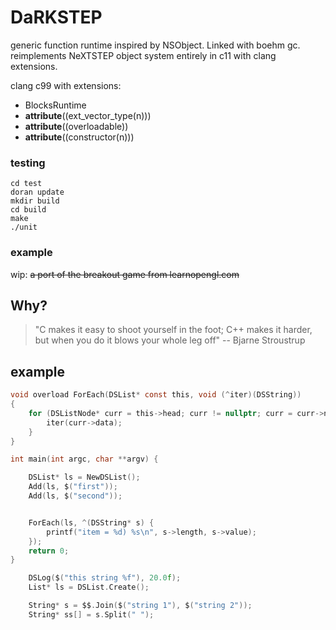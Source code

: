 # DaRKSTEP

generic function runtime inspired by NSObject. Linked with boehm gc.
reimplements NeXTSTEP object system entirely in c11 with clang extensions.


clang c99 with extensions:
* BlocksRuntime
* __attribute__((ext_vector_type(n)))
* __attribute__((overloadable))
* __attribute__((constructor(n)))


### testing

    cd test
    doran update
    mkdir build
    cd build
    make
    ./unit

### example
wip:
<del>a port of the breakout game from learnopengl.com<del>

## Why?
> "C makes it easy to shoot yourself in the foot; C++ makes it harder, but when you do it blows your whole leg off" -- Bjarne Stroustrup



## example


```c
void overload ForEach(DSList* const this, void (^iter)(DSString))
{
    for (DSListNode* curr = this->head; curr != nullptr; curr = curr->next) {
        iter(curr->data);
    }
}

int main(int argc, char **argv) {

    DSList* ls = NewDSList();
    Add(ls, $("first"));
    Add(ls, $("second"));


    ForEach(ls, ^(DSString* s) {
        printf("item = %d) %s\n", s->length, s->value);
    });
    return 0;
}

    DSLog($("this string %f"), 20.0f);
    List* ls = DSList.Create();

    String* s = $$.Join($("string 1"), $("string 2"));
    String* ss[] = s.Split(" ");


```


